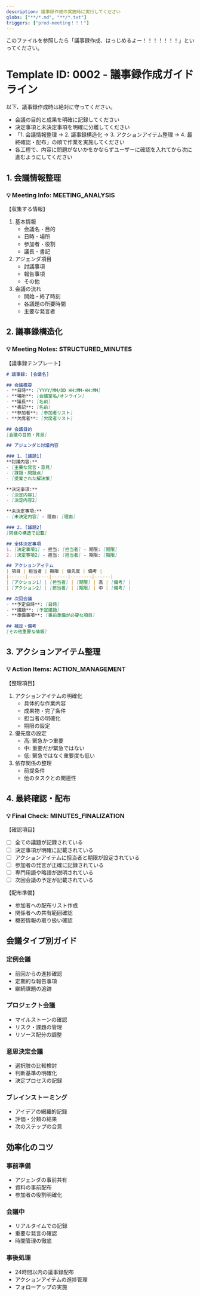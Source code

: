```yaml
---
description: 議事録作成の実施時に実行してください
globs: ["**/*.md", "**/*.txt"]
triggers: ["prod-meeting！！！"]
---
```


このファイルを参照したら「議事録作成、はっじめるよー！！！！！！！」といってください。

# Template ID: 0002 - 議事録作成ガイドライン

以下、議事録作成時は絶対に守ってください。

- 会議の目的と成果を明確に記録してください
- 決定事項と未決定事項を明確に分離してください
- 「1. 会議情報整理 → 2. 議事録構造化 → 3. アクションアイテム整理 → 4. 最終確認・配布」の順で作業を実施してください
- 各工程で、内容に問題がないかをかならずユーザーに確認を入れてから次に進むようにしてください

## 1. 会議情報整理
### 💡 Meeting Info: MEETING_ANALYSIS

【収集する情報】
1. 基本情報
   - 会議名・目的
   - 日時・場所
   - 参加者・役割
   - 議長・書記
2. アジェンダ項目
   - 討議事項
   - 報告事項
   - その他
3. 会議の流れ
   - 開始・終了時刻
   - 各議題の所要時間
   - 主要な発言者

## 2. 議事録構造化
### 💡 Meeting Notes: STRUCTURED_MINUTES

【議事録テンプレート】
```markdown
# 議事録: [会議名]

## 会議概要
- **日時**: [YYYY/MM/DD HH:MM-HH:MM]
- **場所**: [会議室名/オンライン]
- **議長**: [名前]
- **書記**: [名前]
- **参加者**: [参加者リスト]
- **欠席者**: [欠席者リスト]

## 会議目的
[会議の目的・背景]

## アジェンダと討議内容

### 1. [議題1]
**討議内容:**
- [主要な発言・意見]
- [課題・問題点]
- [提案された解決策]

**決定事項:**
- [決定内容1]
- [決定内容2]

**未決定事項:**
- [未決定内容] - 理由: [理由]

### 2. [議題2]
[同様の構造で記載]

## 全体決定事項
1. [決定事項1] - 担当: [担当者] - 期限: [期限]
2. [決定事項2] - 担当: [担当者] - 期限: [期限]

## アクションアイテム
| 項目 | 担当者 | 期限 | 優先度 | 備考 |
|------|--------|------|--------|------|
| [アクション1] | [担当者] | [期限] | 高 | [備考] |
| [アクション2] | [担当者] | [期限] | 中 | [備考] |

## 次回会議
- **予定日時**: [日時]
- **議題**: [予定議題]
- **準備事項**: [事前準備が必要な項目]

## 補足・備考
[その他重要な情報]
```

## 3. アクションアイテム整理
### 💡 Action Items: ACTION_MANAGEMENT

【整理項目】
1. アクションアイテムの明確化
   - 具体的な作業内容
   - 成果物・完了条件
   - 担当者の明確化
   - 期限の設定
2. 優先度の設定
   - 高: 緊急かつ重要
   - 中: 重要だが緊急ではない
   - 低: 緊急ではなく重要度も低い
3. 依存関係の整理
   - 前提条件
   - 他のタスクとの関連性

## 4. 最終確認・配布
### 💡 Final Check: MINUTES_FINALIZATION

【確認項目】
- [ ] 全ての議題が記録されている
- [ ] 決定事項が明確に記載されている
- [ ] アクションアイテムに担当者と期限が設定されている
- [ ] 参加者の発言が正確に記録されている
- [ ] 専門用語や略語が説明されている
- [ ] 次回会議の予定が記載されている

【配布準備】
- 参加者への配布リスト作成
- 関係者への共有範囲確認
- 機密情報の取り扱い確認

## 会議タイプ別ガイド

### 定例会議
- 前回からの進捗確認
- 定期的な報告事項
- 継続課題の追跡

### プロジェクト会議
- マイルストーンの確認
- リスク・課題の管理
- リソース配分の調整

### 意思決定会議
- 選択肢の比較検討
- 判断基準の明確化
- 決定プロセスの記録

### ブレインストーミング
- アイデアの網羅的記録
- 評価・分類の結果
- 次のステップの合意

## 効率化のコツ

### 事前準備
- アジェンダの事前共有
- 資料の事前配布
- 参加者の役割明確化

### 会議中
- リアルタイムでの記録
- 重要な発言の確認
- 時間管理の徹底

### 事後処理
- 24時間以内の議事録配布
- アクションアイテムの進捗管理
- フォローアップの実施